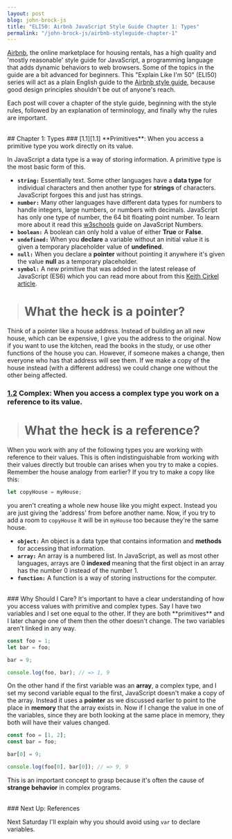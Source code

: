```yaml
---
layout: post
blog: john-brock-js
title: "ELI50: Airbnb JavaScript Style Guide Chapter 1: Types"
permalink: "/john-brock-js/airbnb-styleguide-chapter-1"
---
```

[Airbnb][airbnb], the online marketplace for housing rentals, has a high quality and 'mostly reasonable' style guide for JavaScript, a programming language that adds dynamic behaviors to web browsers. Some of the topics in the guide are a bit advanced for beginners. This "Explain Like I'm 50" (ELI50) series will act as a plain English guide to the [Airbnb style guide][style guide], because good design principles shouldn't be out of anyone's reach.

Each post will cover a chapter of the style guide, beginning with the style rules, followed by an explanation of terminology, and finally why the rules are important.

<br>
## Chapter 1: Types
### [1.1][1.1] **Primitives**: When you access a primitive type you work directly on its value.

In JavaScript a data type is a way of storing information. A primitive type is the most basic form of this.
* **`string:`** Essentially text. Some other languages have a **data type** for individual characters and then another type for **strings** of characters. JavaScript forgoes this and just has strings.
* **`number:`** Many other languages have different data types for numbers to handle integers, large numbers, or numbers with decimals. JavaScript has only one type of number, the 64 bit floating point number. To learn more about it read this [w3schools][js numbers] guide on JavaScript Numbers.
* **`boolean:`** A boolean can only hold a value of either **True** or **False**.
* **`undefined:`** When you **declare** a variable without an initial value it is given a temporary placeholder value of **undefined**.
* **`null:`** When you declare a **pointer** without pointing it anywhere it's given the value **null** as a temporary placeholder.
* **`symbol:`** A new primitive that was added in the latest release of JavaScript (ES6) which you can read more about from this [Keith Cirkel article][symbols].

> # What the heck is a pointer?
Think of a pointer like a house address. Instead of building an all new house, which can be expensive, I give you the address to the original. Now if you want to use the kitchen, read the books in the study, or use other functions of the house you can. However, if someone makes a change, then everyone who has that address will see them. If we make a copy of the house instead (with a different address) we could change one without the other being affected.


### [1.2][1.2] **Complex**: When you access a complex type you work on a reference to its value.
># What the heck is a reference?
When you work with any of the following types you are working with reference to their values. This is often indistinguishable from working with their values directly but trouble can arises when you try to make a copies. Remember the house analogy from earlier? If you try to make a copy like this:
```javascript
let copyHouse = myHouse;
```
you aren't creating a whole new house like you might expect. Instead you are just giving the 'address' from before another name. Now, if you try to add a room to `copyHouse` it will be in `myHouse` too because they're the same house.


* **`object:`** An object is a data type that contains information and **methods** for accessing that information. 
* **`array:`** An array is a numbered list. In JavaScript, as well as most other languages, arrays are 0 **indexed** meaning that the first object in an array has the number 0 instead of the number 1. 
* **`function:`** A function is a way of storing instructions for the computer.

<br>
### Why Should I Care?
It's important to have a clear understanding of how you access values with primitive and complex types. Say I have two variables and I set one equal to the other. If they are both **primitives** and I later change one of them then the other doesn't change. The two variables aren't linked in any way.

```javascript
const foo = 1;
let bar = foo;

bar = 9;

console.log(foo, bar); // => 1, 9
```

On the other hand if the first variable was an **array**, a complex type, and I set my second variable equal to the first, JavaScript doesn't make a copy of the array. Instead it uses a **pointer** as we discussed earlier to point to the place in **memory** that the array exists in. Now if I change the value in one of the variables, since they are both looking at the same place in memory, they both will have their values changed.

```javascript
const foo = [1, 2];
const bar = foo;

bar[0] = 9;

console.log(foo[0], bar[0]); // => 9, 9
```

This is an important concept to grasp because it's often the cause of **strange behavior** in complex programs.

<br>
### Next Up: References

Next Saturday I'll explain why you should avoid using `var` to declare variables.



[style guide]: https://github.com/airbnb/javascript#types--primitives
[airbnb]: https://www.airbnb.com/
[1.1]: https://github.com/airbnb/javascript#types--primitives
[1.2]: https://github.com/airbnb/javascript#types--complex
[js numbers]: https://www.w3schools.com/js/js_numbers.asp
[symbols]: https://www.keithcirkel.co.uk/metaprogramming-in-es6-symbols/